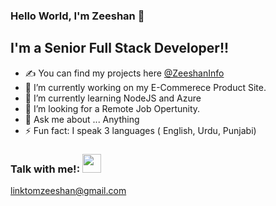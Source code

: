 ### Hello World, I'm Zeeshan  👋

## I'm a Senior Full Stack Developer!!
- ✍ You can find my projects here <a href="https://mzeeshan2330.wixsite.com/myinfo">@ZeeshanInfo</a>
- 🔭 I’m currently working on my E-Commerece Product Site.
- 🌱 I’m currently learning NodeJS and Azure
- 👯 I’m looking for a Remote Job Opertunity.
- 💬 Ask me about ... Anything 
- ⚡ Fun fact: I speak 3 languages ( English, Urdu, Punjabi)

### Talk with me!: <img  src="https://img.icons8.com/?size=100&id=xVADCre0Lxkk&format=png&color=000000" width="30px" hight="30px"/>
<a>linktomzeeshan@gmail.com</a>
<br />



<br />
<br />

